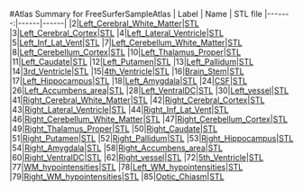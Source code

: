 #Atlas Summary for FreeSurferSampleAtlas
| Label | Name | STL file
|-------:|------|------|
|2|[Left_Cerebral_White_Matter](https://github.com/lorensen/FreeSurferSampleAtlas/raw/master/Models/Screenshot/Left_Cerebral_White_Matter.png)|[STL](https://github.com/lorensen/FreeSurferSampleAtlas/blob/master/Models/STL/Left_Cerebral_White_Matter-2.stl)
|3|[Left_Cerebral_Cortex](https://github.com/lorensen/FreeSurferSampleAtlas/raw/master/Models/Screenshot/Left_Cerebral_Cortex.png)|[STL](https://github.com/lorensen/FreeSurferSampleAtlas/blob/master/Models/STL/Left_Cerebral_Cortex-3.stl)
|4|[Left_Lateral_Ventricle](https://github.com/lorensen/FreeSurferSampleAtlas/raw/master/Models/Screenshot/Left_Lateral_Ventricle.png)|[STL](https://github.com/lorensen/FreeSurferSampleAtlas/blob/master/Models/STL/Left_Lateral_Ventricle-4.stl)
|5|[Left_Inf_Lat_Vent](https://github.com/lorensen/FreeSurferSampleAtlas/raw/master/Models/Screenshot/Left_Inf_Lat_Vent.png)|[STL](https://github.com/lorensen/FreeSurferSampleAtlas/blob/master/Models/STL/Left_Inf_Lat_Vent-5.stl)
|7|[Left_Cerebellum_White_Matter](https://github.com/lorensen/FreeSurferSampleAtlas/raw/master/Models/Screenshot/Left_Cerebellum_White_Matter.png)|[STL](https://github.com/lorensen/FreeSurferSampleAtlas/blob/master/Models/STL/Left_Cerebellum_White_Matter-7.stl)
|8|[Left_Cerebellum_Cortex](https://github.com/lorensen/FreeSurferSampleAtlas/raw/master/Models/Screenshot/Left_Cerebellum_Cortex.png)|[STL](https://github.com/lorensen/FreeSurferSampleAtlas/blob/master/Models/STL/Left_Cerebellum_Cortex-8.stl)
|10|[Left_Thalamus_Proper](https://github.com/lorensen/FreeSurferSampleAtlas/raw/master/Models/Screenshot/Left_Thalamus_Proper.png)|[STL](https://github.com/lorensen/FreeSurferSampleAtlas/blob/master/Models/STL/Left_Thalamus_Proper-10.stl)
|11|[Left_Caudate](https://github.com/lorensen/FreeSurferSampleAtlas/raw/master/Models/Screenshot/Left_Caudate.png)|[STL](https://github.com/lorensen/FreeSurferSampleAtlas/blob/master/Models/STL/Left_Caudate-11.stl)
|12|[Left_Putamen](https://github.com/lorensen/FreeSurferSampleAtlas/raw/master/Models/Screenshot/Left_Putamen.png)|[STL](https://github.com/lorensen/FreeSurferSampleAtlas/blob/master/Models/STL/Left_Putamen-12.stl)
|13|[Left_Pallidum](https://github.com/lorensen/FreeSurferSampleAtlas/raw/master/Models/Screenshot/Left_Pallidum.png)|[STL](https://github.com/lorensen/FreeSurferSampleAtlas/blob/master/Models/STL/Left_Pallidum-13.stl)
|14|[3rd_Ventricle](https://github.com/lorensen/FreeSurferSampleAtlas/raw/master/Models/Screenshot/3rd_Ventricle.png)|[STL](https://github.com/lorensen/FreeSurferSampleAtlas/blob/master/Models/STL/3rd_Ventricle-14.stl)
|15|[4th_Ventricle](https://github.com/lorensen/FreeSurferSampleAtlas/raw/master/Models/Screenshot/4th_Ventricle.png)|[STL](https://github.com/lorensen/FreeSurferSampleAtlas/blob/master/Models/STL/4th_Ventricle-15.stl)
|16|[Brain_Stem](https://github.com/lorensen/FreeSurferSampleAtlas/raw/master/Models/Screenshot/Brain_Stem.png)|[STL](https://github.com/lorensen/FreeSurferSampleAtlas/blob/master/Models/STL/Brain_Stem-16.stl)
|17|[Left_Hippocampus](https://github.com/lorensen/FreeSurferSampleAtlas/raw/master/Models/Screenshot/Left_Hippocampus.png)|[STL](https://github.com/lorensen/FreeSurferSampleAtlas/blob/master/Models/STL/Left_Hippocampus-17.stl)
|18|[Left_Amygdala](https://github.com/lorensen/FreeSurferSampleAtlas/raw/master/Models/Screenshot/Left_Amygdala.png)|[STL](https://github.com/lorensen/FreeSurferSampleAtlas/blob/master/Models/STL/Left_Amygdala-18.stl)
|24|[CSF](https://github.com/lorensen/FreeSurferSampleAtlas/raw/master/Models/Screenshot/CSF.png)|[STL](https://github.com/lorensen/FreeSurferSampleAtlas/blob/master/Models/STL/CSF-24.stl)
|26|[Left_Accumbens_area](https://github.com/lorensen/FreeSurferSampleAtlas/raw/master/Models/Screenshot/Left_Accumbens_area.png)|[STL](https://github.com/lorensen/FreeSurferSampleAtlas/blob/master/Models/STL/Left_Accumbens_area-26.stl)
|28|[Left_VentralDC](https://github.com/lorensen/FreeSurferSampleAtlas/raw/master/Models/Screenshot/Left_VentralDC.png)|[STL](https://github.com/lorensen/FreeSurferSampleAtlas/blob/master/Models/STL/Left_VentralDC-28.stl)
|30|[Left_vessel](https://github.com/lorensen/FreeSurferSampleAtlas/raw/master/Models/Screenshot/Left_vessel.png)|[STL](https://github.com/lorensen/FreeSurferSampleAtlas/blob/master/Models/STL/Left_vessel-30.stl)
|41|[Right_Cerebral_White_Matter](https://github.com/lorensen/FreeSurferSampleAtlas/raw/master/Models/Screenshot/Right_Cerebral_White_Matter.png)|[STL](https://github.com/lorensen/FreeSurferSampleAtlas/blob/master/Models/STL/Right_Cerebral_White_Matter-41.stl)
|42|[Right_Cerebral_Cortex](https://github.com/lorensen/FreeSurferSampleAtlas/raw/master/Models/Screenshot/Right_Cerebral_Cortex.png)|[STL](https://github.com/lorensen/FreeSurferSampleAtlas/blob/master/Models/STL/Right_Cerebral_Cortex-42.stl)
|43|[Right_Lateral_Ventricle](https://github.com/lorensen/FreeSurferSampleAtlas/raw/master/Models/Screenshot/Right_Lateral_Ventricle.png)|[STL](https://github.com/lorensen/FreeSurferSampleAtlas/blob/master/Models/STL/Right_Lateral_Ventricle-43.stl)
|44|[Right_Inf_Lat_Vent](https://github.com/lorensen/FreeSurferSampleAtlas/raw/master/Models/Screenshot/Right_Inf_Lat_Vent.png)|[STL](https://github.com/lorensen/FreeSurferSampleAtlas/blob/master/Models/STL/Right_Inf_Lat_Vent-44.stl)
|46|[Right_Cerebellum_White_Matter](https://github.com/lorensen/FreeSurferSampleAtlas/raw/master/Models/Screenshot/Right_Cerebellum_White_Matter.png)|[STL](https://github.com/lorensen/FreeSurferSampleAtlas/blob/master/Models/STL/Right_Cerebellum_White_Matter-46.stl)
|47|[Right_Cerebellum_Cortex](https://github.com/lorensen/FreeSurferSampleAtlas/raw/master/Models/Screenshot/Right_Cerebellum_Cortex.png)|[STL](https://github.com/lorensen/FreeSurferSampleAtlas/blob/master/Models/STL/Right_Cerebellum_Cortex-47.stl)
|49|[Right_Thalamus_Proper](https://github.com/lorensen/FreeSurferSampleAtlas/raw/master/Models/Screenshot/Right_Thalamus_Proper.png)|[STL](https://github.com/lorensen/FreeSurferSampleAtlas/blob/master/Models/STL/Right_Thalamus_Proper-49.stl)
|50|[Right_Caudate](https://github.com/lorensen/FreeSurferSampleAtlas/raw/master/Models/Screenshot/Right_Caudate.png)|[STL](https://github.com/lorensen/FreeSurferSampleAtlas/blob/master/Models/STL/Right_Caudate-50.stl)
|51|[Right_Putamen](https://github.com/lorensen/FreeSurferSampleAtlas/raw/master/Models/Screenshot/Right_Putamen.png)|[STL](https://github.com/lorensen/FreeSurferSampleAtlas/blob/master/Models/STL/Right_Putamen-51.stl)
|52|[Right_Pallidum](https://github.com/lorensen/FreeSurferSampleAtlas/raw/master/Models/Screenshot/Right_Pallidum.png)|[STL](https://github.com/lorensen/FreeSurferSampleAtlas/blob/master/Models/STL/Right_Pallidum-52.stl)
|53|[Right_Hippocampus](https://github.com/lorensen/FreeSurferSampleAtlas/raw/master/Models/Screenshot/Right_Hippocampus.png)|[STL](https://github.com/lorensen/FreeSurferSampleAtlas/blob/master/Models/STL/Right_Hippocampus-53.stl)
|54|[Right_Amygdala](https://github.com/lorensen/FreeSurferSampleAtlas/raw/master/Models/Screenshot/Right_Amygdala.png)|[STL](https://github.com/lorensen/FreeSurferSampleAtlas/blob/master/Models/STL/Right_Amygdala-54.stl)
|58|[Right_Accumbens_area](https://github.com/lorensen/FreeSurferSampleAtlas/raw/master/Models/Screenshot/Right_Accumbens_area.png)|[STL](https://github.com/lorensen/FreeSurferSampleAtlas/blob/master/Models/STL/Right_Accumbens_area-58.stl)
|60|[Right_VentralDC](https://github.com/lorensen/FreeSurferSampleAtlas/raw/master/Models/Screenshot/Right_VentralDC.png)|[STL](https://github.com/lorensen/FreeSurferSampleAtlas/blob/master/Models/STL/Right_VentralDC-60.stl)
|62|[Right_vessel](https://github.com/lorensen/FreeSurferSampleAtlas/raw/master/Models/Screenshot/Right_vessel.png)|[STL](https://github.com/lorensen/FreeSurferSampleAtlas/blob/master/Models/STL/Right_vessel-62.stl)
|72|[5th_Ventricle](https://github.com/lorensen/FreeSurferSampleAtlas/raw/master/Models/Screenshot/5th_Ventricle.png)|[STL](https://github.com/lorensen/FreeSurferSampleAtlas/blob/master/Models/STL/5th_Ventricle-72.stl)
|77|[WM_hypointensities](https://github.com/lorensen/FreeSurferSampleAtlas/raw/master/Models/Screenshot/WM_hypointensities.png)|[STL](https://github.com/lorensen/FreeSurferSampleAtlas/blob/master/Models/STL/WM_hypointensities-77.stl)
|78|[Left_WM_hypointensities](https://github.com/lorensen/FreeSurferSampleAtlas/raw/master/Models/Screenshot/Left_WM_hypointensities.png)|[STL](https://github.com/lorensen/FreeSurferSampleAtlas/blob/master/Models/STL/Left_WM_hypointensities-78.stl)
|79|[Right_WM_hypointensities](https://github.com/lorensen/FreeSurferSampleAtlas/raw/master/Models/Screenshot/Right_WM_hypointensities.png)|[STL](https://github.com/lorensen/FreeSurferSampleAtlas/blob/master/Models/STL/Right_WM_hypointensities-79.stl)
|85|[Optic_Chiasm](https://github.com/lorensen/FreeSurferSampleAtlas/raw/master/Models/Screenshot/Optic_Chiasm.png)|[STL](https://github.com/lorensen/FreeSurferSampleAtlas/blob/master/Models/STL/Optic_Chiasm-85.stl)
